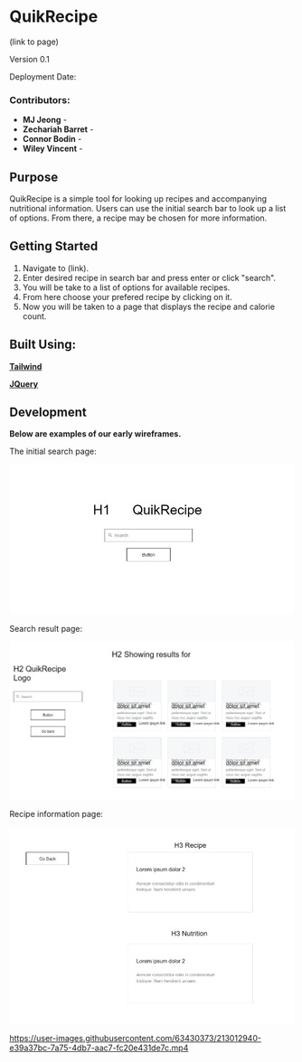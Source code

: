 # QuikRecipe

(link to page)

Version 0.1

Deployment Date:

### Contributors:
* **MJ Jeong** -
* **Zechariah Barret** -
* **Connor Bodin** -
* **Wiley Vincent** -

## Purpose

QuikRecipe is a simple tool for looking up recipes and accompanying nutritional information. Users can use the initial search bar to look up a list of options. From there, a recipe may be chosen for more information.

## Getting Started

1. Navigate to (link).
2. Enter desired recipe in search bar and press enter or click "search".
3. You will be take to a list of options for available recipes.
4. From here choose your prefered recipe by clicking on it.
5. Now you will be taken to a page that displays the recipe and calorie count.

## Built Using:

**[Tailwind](https://tailwindcss.com/)**

**[JQuery](https://jquery.com/)**

## Development

**Below are examples of our early wireframes.**

The initial search page:
<p align="center">
  <img src="Assets/images/wireframe01.jpg" alt="initial search page"/>
</p>

Search result page:
<p align="center">
  <img src="Assets/images/wireframe02.jpg" alt="search results"/>
</p>

Recipe information page:
<p align="center">
  <img src="Assets/images/wireframe03.jpg" alt="recipe information"/>
</p>



https://user-images.githubusercontent.com/63430373/213012940-e39a37bc-7a75-4db7-aac7-fc20e431de7c.mp4

